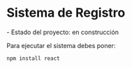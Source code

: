 <h1> Sistema de Registro </h1>
- Estado del proyecto: en construcción


Para ejecutar el sistema debes poner:

```npm install react```
